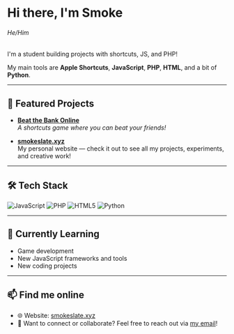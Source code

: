 # Hi there, I'm Smoke
###### He/Him  
I'm a student building projects with shortcuts, JS, and PHP!  

My main tools are **Apple Shortcuts**, **JavaScript**, **PHP**, **HTML**, and a bit of **Python**.

---

## 🚀 Featured Projects

- **[Beat the Bank Online](https://btbo.smokeslate.xyz)**  
  *A shortcuts game where you can beat your friends!*

- **[smokeslate.xyz](https://smokeslate.xyz/)**  
  My personal website — check it out to see all my projects, experiments, and creative work!

---

## 🛠️ Tech Stack

![JavaScript](https://img.shields.io/badge/-JavaScript-F7DF1E?logo=javascript&logoColor=black)
![PHP](https://img.shields.io/badge/-PHP-777BB4?logo=php&logoColor=white)
![HTML5](https://img.shields.io/badge/-HTML5-E34F26?logo=html5&logoColor=white)
![Python](https://img.shields.io/badge/-Python-3776AB?logo=python&logoColor=white)

---

## 🌱 Currently Learning

- Game development
- New JavaScript frameworks and tools
- New coding projects

---

## 📫 Find me online

- 🌐 Website: [smokeslate.xyz](https://smokeslate.xyz/)
- 💬 Want to connect or collaborate? Feel free to reach out via [my email](mailto:smoke@smokeslate.xyz)!
